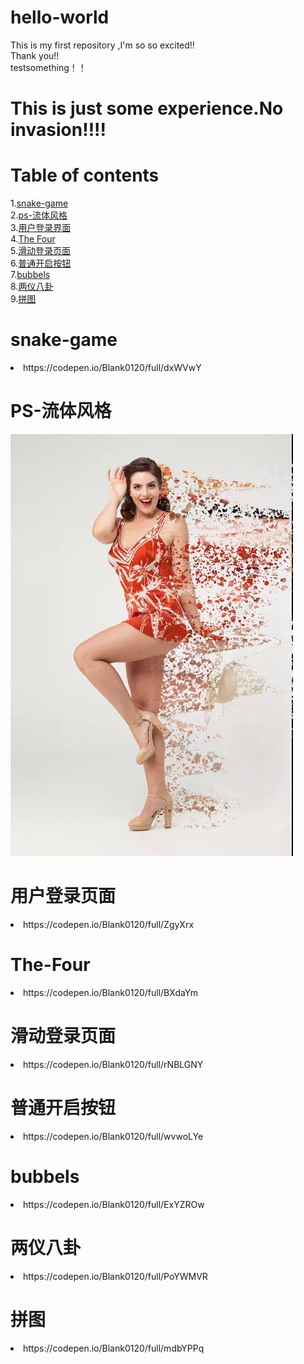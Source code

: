# hello-world
This is my first repository ,I'm so so excited!!<br>
Thank you!!<br>
testsomething！！<br>
# This is just some experience.No invasion!!!!<br>

# Table of contents
1.[snake-game](#snake-game) <br>
2.[ps-流体风格](#ps-流体风格) <br>
3.[用户登录界面](#用户登录页面) <br>
4.[The Four](#The-Four) <br>
5.[滑动登录页面](#滑动登录页面)<br>
6.[普通开启按钮](#普通开启按钮)<br>
7.[bubbels](#bubbels)<br>
8.[两仪八卦](#两仪八卦)<br>
9.[拼图](#拼图)<br>








# snake-game<br>
<li>https://codepen.io/Blank0120/full/dxWVwY<br>
  
  
# PS-流体风格<br>
![流体人物](images/01.jpg)

# 用户登录页面
<li>https://codepen.io/Blank0120/full/ZgyXrx<br>

# The-Four
<li>https://codepen.io/Blank0120/full/BXdaYm<br>

# 滑动登录页面
<li>https://codepen.io/Blank0120/full/rNBLGNY

# 普通开启按钮
<li>https://codepen.io/Blank0120/full/wvwoLYe

# bubbels<br>
<li>https://codepen.io/Blank0120/full/ExYZROw<br>

# 两仪八卦
<li>https://codepen.io/Blank0120/full/PoYWMVR<br>
  
# 拼图
<li>https://codepen.io/Blank0120/full/mdbYPPq<br>
